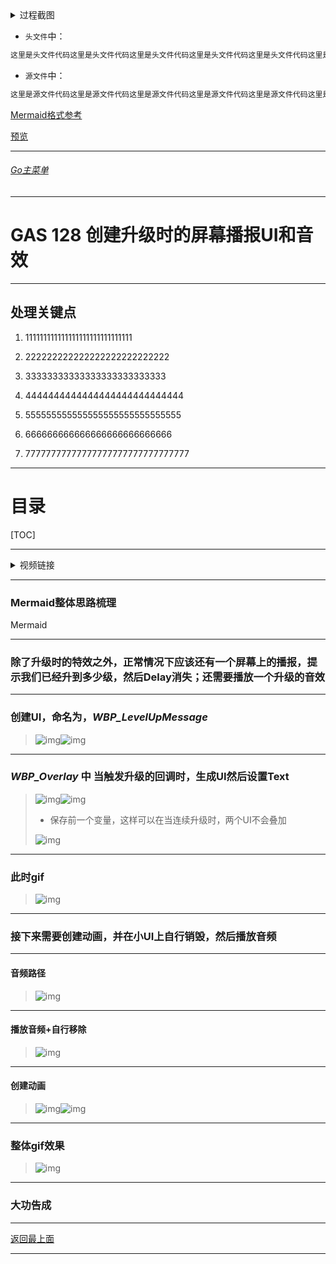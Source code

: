 <details>
<summary>过程截图</summary>

>

------

</details>




+ `头文件`中：
```cpp
这里是头文件代码这里是头文件代码这里是头文件代码这里是头文件代码这里是头文件代码这里是头文件代码
```

+ `源文件`中：
```cpp
这里是源文件代码这里是源文件代码这里是源文件代码这里是源文件代码这里是源文件代码这里是源文件代码
```

[Mermaid格式参考](https://github.com/liyunlong618/LiYunLongKnowledgeLibrary/blob/main/Mermaid%E6%A0%BC%E5%BC%8F%E5%8F%82%E8%80%83.md)

[预览](https://github.com/liyunlong618/LiYunLongKnowledgeLibrary/tree/main/UECPP/Models/GAS/GAS_2_Aura)



___________________________________________________________________________________________
###### [Go主菜单](../MainMenu.md)
___________________________________________________________________________________________

# GAS 128 创建升级时的屏幕播报UI和音效

___________________________________________________________________________________________

## 处理关键点

1. 111111111111111111111111111111

2. 222222222222222222222222222

3. 33333333333333333333333333

4. 4444444444444444444444444444

5. 555555555555555555555555555555

6. 666666666666666666666666666

7. 77777777777777777777777777777777

___________________________________________________________________________________________

# 目录


[TOC]


___________________________________________________________________________________________

<details>
<summary>视频链接</summary>

[15. Level Up HUD Message_哔哩哔哩_bilibili](https://www.bilibili.com/video/BV1TH4y1L7NP?p=61&vd_source=9e1e64122d802b4f7ab37bd325a89e6c)

------

</details>

___________________________________________________________________________________________

### Mermaid整体思路梳理

Mermaid

___________________________________________________________________________________________

### 除了升级时的特效之外，正常情况下应该还有一个屏幕上的播报，提示我们已经升到多少级，然后Delay消失；还需要播放一个升级的音效

------

### 创建UI，命名为，***WBP_LevelUpMessage***

>![img](https://api2.mubu.com/v3/document_image/25165450_8e772c83-92ca-471f-aab5-3bc40df64905.png)![img](https://api2.mubu.com/v3/document_image/25165450_b99e3153-09c8-4c27-960c-967f292052c3.png)
------

### ***WBP_Overlay*** 中 当触发升级的回调时，生成UI然后设置Text

>![img](https://api2.mubu.com/v3/document_image/25165450_cf6cfeea-8341-4db6-a854-77e0146a0416.png)![img](https://api2.mubu.com/v3/document_image/25165450_1eb93636-4edc-4c9b-e764-ac1e12055a3d.png)
>- 保存前一个变量，这样可以在当连续升级时，两个UI不会叠加
>
>![img](https://api2.mubu.com/v3/document_image/25165450_0b489791-4672-42d9-a830-d8e0962eeac5.png)
------

### 此时gif

>![img](https://api2.mubu.com/v3/document_image/25165450_5a1fbb5c-f25f-4ad8-e2e3-0020cc4a3b99.png)
------

### 接下来需要创建动画，并在小UI上自行销毁，然后播放音频
------

#### 音频路径

>![img](https://api2.mubu.com/v3/document_image/25165450_34e90b24-3849-40ef-f801-aaf8feae07ad.png)
------

#### 播放音频+自行移除

>![img](https://api2.mubu.com/v3/document_image/25165450_869237f2-3da2-4df4-9b5b-128a4d55e510.png)
------

#### 创建动画

>![img](https://api2.mubu.com/v3/document_image/25165450_08f70189-bf44-46de-9254-d35975dec542.png)![img](https://api2.mubu.com/v3/document_image/25165450_d6ee83ca-918b-4af5-bb21-d6ac182abb40.png)
------

### 整体gif效果

>![img](https://api2.mubu.com/v3/document_image/25165450_80812add-8490-4f8c-cb9e-fd46a109159d.png)
------

### 大功告成

___________________________________________________________________________________________

[返回最上面](#Go主菜单)

___________________________________________________________________________________________